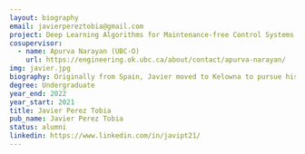 ```yaml
---
layout: biography
email: javierpereztobia@gmail.com
project: Deep Learning Algorithms for Maintenance-free Control Systems
cosupervisor: 
  - name: Apurva Narayan (UBC-O)
    url: https://engineering.ok.ubc.ca/about/contact/apurva-narayan/
img: javier.jpg
biography: Originally from Spain, Javier moved to Kelowna to pursue his Bachelor's degree in Physics and Mathematics at UBC Okanagan in 2018. His previous research has focused on deep learning robustness as well as in system sequence reconstruction using continuous-time Recurrent Neural Networks. He is currently working on applying deep learning algorithms to develop maintenance-free control systems. Outside of research, he enjoys skiing, climbing and mountaineering.
degree: Undergraduate
year_end: 2022
year_start: 2021
title: Javier Perez Tobia
pub_name: Javier Perez Tobia
status: alumni
linkedin: https://www.linkedin.com/in/javipt21/
---
```

